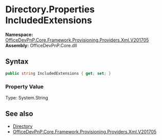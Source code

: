 # Directory.Properties IncludedExtensions
  

**Namespace:** [OfficeDevPnP.Core.Framework.Provisioning.Providers.Xml.V201705](OfficeDevPnP.Core.Framework.Provisioning.Providers.Xml.V201705.md)  
**Assembly:** OfficeDevPnP.Core.dll  
## Syntax
```C#
public string IncludedExtensions { get; set; }
```

### Property Value
Type: System.String  

## See also
- [Directory](OfficeDevPnP.Core.Framework.Provisioning.Providers.Xml.V201705.Directory.md) 
- [OfficeDevPnP.Core.Framework.Provisioning.Providers.Xml.V201705](OfficeDevPnP.Core.Framework.Provisioning.Providers.Xml.V201705.md) 
